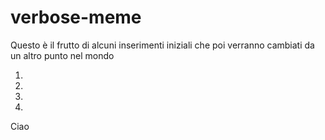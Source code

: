 # verbose-meme

Questo è il frutto
di alcuni inserimenti
iniziali che poi verranno
cambiati da un altro punto
nel mondo

1.
2.
3.
4.

Ciao
